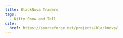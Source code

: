 ```yaml
---
title: BlackNova Traders
tags:
  - Nifty Show and Tell
cite:
  href: https://sourceforge.net/projects/blacknova/
---
```

